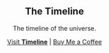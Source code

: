 <div align="center">
  <h2>The Timeline</h2>
  <p>The timeline of the universe.</p>
  <a href="https://timeline.mvze.net/">Visit <strong>Timeline</strong></a> | <a href="https://buymeacoffee.com/remvze">Buy Me a Coffee</a>
</div>
